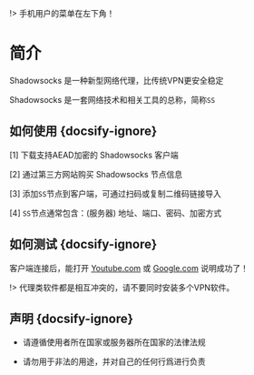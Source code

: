 !> 手机用户的菜单在左下角！

# 简介

Shadowsocks 是一种新型网络代理，比传统VPN更安全稳定

Shadowsocks 是一套网络技术和相关工具的总称，简称`SS`

## 如何使用 {docsify-ignore}

[1] 下载支持AEAD加密的 Shadowsocks 客户端

[2] 通过第三方网站购买 Shadowsocks 节点信息

[3] 添加`SS`节点到客户端，可通过扫码或复制二维码链接导入

[4] `SS`节点通常包含：(服务器) 地址、端口、密码、加密方式

## 如何测试 {docsify-ignore}

客户端连接后，能打开 [Youtube.com](https://www.youtube.com) 或 [Google.com](https://www.google.com) 说明成功了！

!> 代理类软件都是相互冲突的，请不要同时安装多个VPN软件。

## 声明 {docsify-ignore}

* 请遵循使用者所在国家或服务器所在国家的法律法规 

* 请勿用于非法的用途，并对自己的任何行爲进行负责



